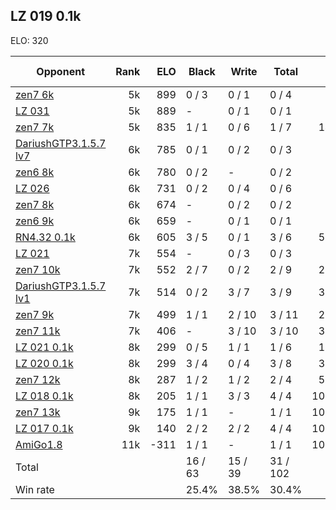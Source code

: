 ## LZ 019 0.1k ##

ELO: 320

Opponent | Rank | ELO | Black | Write | Total | Win rate
---------|-----:|----:|-------|-------|-------|-------:
[zen7 6k](zen7%206k.md) | 5k | 899 | 0 / 3 | 0 / 1 | 0 / 4 | 0.0%
[LZ 031](LZ%20031.md) | 5k | 889 | - | 0 / 1 | 0 / 1 | 0.0%
[zen7 7k](zen7%207k.md) | 5k | 835 | 1 / 1 | 0 / 6 | 1 / 7 | 14.3%
[DariushGTP3.1.5.7 lv7](DariushGTP3.1.5.7%20lv7.md) | 6k | 785 | 0 / 1 | 0 / 2 | 0 / 3 | 0.0%
[zen6 8k](zen6%208k.md) | 6k | 780 | 0 / 2 | - | 0 / 2 | 0.0%
[LZ 026](LZ%20026.md) | 6k | 731 | 0 / 2 | 0 / 4 | 0 / 6 | 0.0%
[zen7 8k](zen7%208k.md) | 6k | 674 | - | 0 / 2 | 0 / 2 | 0.0%
[zen6 9k](zen6%209k.md) | 6k | 659 | - | 0 / 1 | 0 / 1 | 0.0%
[RN4.32 0.1k](RN4.32%200.1k.md) | 6k | 605 | 3 / 5 | 0 / 1 | 3 / 6 | 50.0%
[LZ 021](LZ%20021.md) | 7k | 554 | - | 0 / 3 | 0 / 3 | 0.0%
[zen7 10k](zen7%2010k.md) | 7k | 552 | 2 / 7 | 0 / 2 | 2 / 9 | 22.2%
[DariushGTP3.1.5.7 lv1](DariushGTP3.1.5.7%20lv1.md) | 7k | 514 | 0 / 2 | 3 / 7 | 3 / 9 | 33.3%
[zen7 9k](zen7%209k.md) | 7k | 499 | 1 / 1 | 2 / 10 | 3 / 11 | 27.3%
[zen7 11k](zen7%2011k.md) | 7k | 406 | - | 3 / 10 | 3 / 10 | 30.0%
[LZ 021 0.1k](LZ%20021%200.1k.md) | 8k | 299 | 0 / 5 | 1 / 1 | 1 / 6 | 16.7%
[LZ 020 0.1k](LZ%20020%200.1k.md) | 8k | 299 | 3 / 4 | 0 / 4 | 3 / 8 | 37.5%
[zen7 12k](zen7%2012k.md) | 8k | 287 | 1 / 2 | 1 / 2 | 2 / 4 | 50.0%
[LZ 018 0.1k](LZ%20018%200.1k.md) | 8k | 205 | 1 / 1 | 3 / 3 | 4 / 4 | 100.0%
[zen7 13k](zen7%2013k.md) | 9k | 175 | 1 / 1 | - | 1 / 1 | 100.0%
[LZ 017 0.1k](LZ%20017%200.1k.md) | 9k | 140 | 2 / 2 | 2 / 2 | 4 / 4 | 100.0%
[AmiGo1.8](AmiGo1.8.md) | 11k | -311 | 1 / 1 | - | 1 / 1 | 100.0%
Total | | | 16 / 63 | 15 / 39 | 31 / 102 | 
Win rate| | | 25.4% | 38.5% | 30.4% | 
